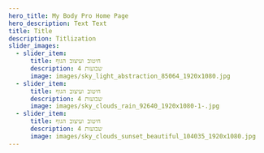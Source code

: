 ```yaml
---
hero_title: My Body Pro Home Page
hero_description: Text Text
title: Title
description: Titlization
slider_images:
  - slider_item:
      title: חיטוב ועיצוב הגוף
      description: 4 שבועות
      image: images/sky_light_abstraction_85064_1920x1080.jpg
  - slider_item:
      title: חיטוב ועיצוב הגוף
      description: 4 שבועות
      image: images/sky_clouds_rain_92640_1920x1080-1-.jpg
  - slider_item:
      title: חיטוב ועיצוב הגוף
      description: 4 שבועות
      image: images/sky_clouds_sunset_beautiful_104035_1920x1080.jpg
---
```

